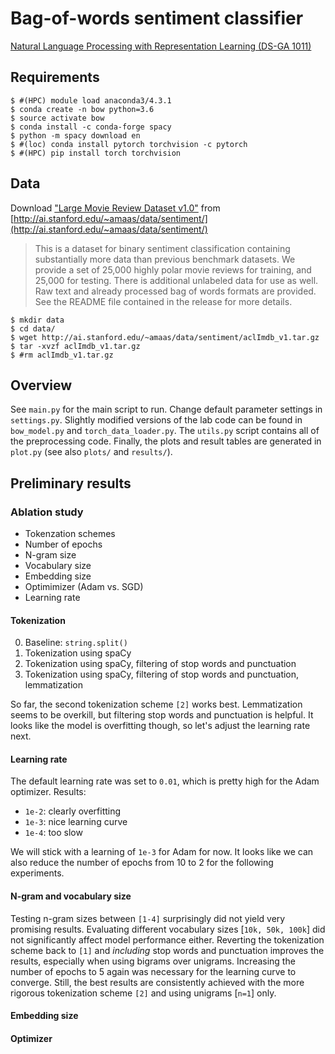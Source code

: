 # Bag-of-words sentiment classifier

[Natural Language Processing with Representation Learning (DS-GA 1011)](https://docs.google.com/document/d/1o0TTWocbkqPa9qsTCXnEFXf3NZzwZLLLSw7SSZmNla8/edit#)

## Requirements

```
$ #(HPC) module load anaconda3/4.3.1
$ conda create -n bow python=3.6
$ source activate bow
$ conda install -c conda-forge spacy
$ python -m spacy download en
$ #(loc) conda install pytorch torchvision -c pytorch
$ #(HPC) pip install torch torchvision
```

## Data

Download ["Large Movie Review Dataset v1.0"](http://ai.stanford.edu/~amaas/data/sentiment/aclImdb_v1.tar.gz) from [http://ai.stanford.edu/~amaas/data/sentiment/](http://ai.stanford.edu/~amaas/data/sentiment/)

> This is a dataset for binary sentiment classification containing substantially more data than previous benchmark datasets. We provide a set of 25,000 highly polar movie reviews for training, and 25,000 for testing. There is additional unlabeled data for use as well. Raw text and already processed bag of words formats are provided. See the README file contained in the release for more details.

```
$ mkdir data
$ cd data/
$ wget http://ai.stanford.edu/~amaas/data/sentiment/aclImdb_v1.tar.gz
$ tar -xvzf aclImdb_v1.tar.gz
$ #rm aclImdb_v1.tar.gz
```

## Overview

See `main.py` for the main script to run. Change default parameter settings in `settings.py`. Slightly modified versions of the lab code can be found in `bow_model.py` and `torch_data_loader.py`. The `utils.py` script contains all of the preprocessing code. Finally, the plots and result tables are generated in `plot.py` (see also `plots/` and `results/`).

## Preliminary results

### Ablation study

- Tokenzation schemes
- Number of epochs
- N-gram size
- Vocabulary size
- Embedding size
- Optimimizer (Adam vs. SGD)
- Learning rate

#### Tokenization

0. Baseline: `string.split()`
1. Tokenization using spaCy
2. Tokenization using spaCy, filtering of stop words and punctuation
3. Tokenization using spaCy, filtering of stop words and punctuation, lemmatization

So far, the second tokenization scheme `[2]` works best. Lemmatization seems to be overkill, but filtering stop words and punctuation is helpful. It looks like the model is overfitting though, so let's adjust the learning rate next.

####  Learning rate

The default learning rate was set to `0.01`, which is pretty high for the Adam optimizer. Results:
	
- `1e-2`: clearly overfitting
- `1e-3`: nice learning curve
- `1e-4`: too slow

We will stick with a learning of `1e-3` for Adam for now. It looks like we can also reduce the number of epochs from 10 to 2 for the following experiments.

####  N-gram and vocabulary size

Testing n-gram sizes between `[1-4]` surprisingly did not yield very promising results. Evaluating different vocabulary sizes [`10k, 50k, 100k`] did not significantly affect model performance either. Reverting the tokenization scheme back to `[1]` and _including_ stop words and punctuation improves the results, especially when using bigrams over unigrams. Increasing the number of epochs to 5 again was necessary for the learning curve to converge. Still, the best results are consistently achieved with the more rigorous tokenization scheme `[2]` and using unigrams [`n=1`] only.

#### Embedding size


#### Optimizer
